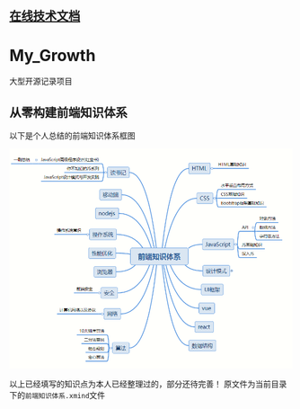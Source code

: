 ## [在线技术文档](https://1015355299.github.io/My_Growth/)

# My_Growth

大型开源记录项目

## 从零构建前端知识体系

以下是个人总结的前端知识体系框图

![前端知识体系](前端知识体系.png)

以上已经填写的知识点为本人已经整理过的，部分还待完善！
原文件为当前目录下的`前端知识体系.xmind`文件

